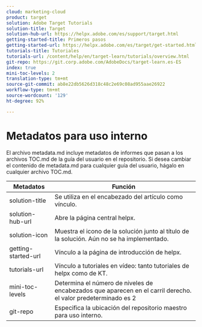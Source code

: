 ```yaml
---
cloud: marketing-cloud
product: target
solution: Adobe Target Tutorials
solution-title: Target
solution-hub-url: https://helpx.adobe.com/es/support/target.html
getting-started-title: Primeros pasos
getting-started-url: https://helpx.adobe.com/es/target/get-started.html
tutorials-title: Tutoriales
tutorials-url: /content/help/en/target-learn/tutorials/overview.html
git-repo: https://git.corp.adobe.com/AdobeDocs/target-learn.es-ES
index: true
mini-toc-levels: 2
translation-type: tm+mt
source-git-commit: ab8e22db5626d318c48c2e69c08ad955aae26922
workflow-type: tm+mt
source-wordcount: '129'
ht-degree: 92%

---
```



# Metadatos para uso interno

El archivo metadata.md incluye metadatos de informes que pasan a los archivos TOC.md de la guía del usuario en el repositorio. Si desea cambiar el contenido de metadata.md para cualquier guía del usuario, hágalo en cualquier archivo TOC.md.

| Metadatos | Función |
|--- |--- |
| solution-title | Se utiliza en el encabezado del artículo como vínculo. |
| solution-hub-url | Abre la página central helpx. |
| solution-icon | Muestra el icono de la solución junto al título de la solución. Aún no se ha implementado. |
| getting-started-url | Vínculo a la página de introducción de helpx. |
| tutorials-url | Vínculo a tutoriales en vídeo: tanto tutoriales de helpx como de KT. |
| mini-toc-levels | Determina el número de niveles de encabezados que aparecen en el carril derecho. el valor predeterminado es 2 |
| git-repo | Especifica la ubicación del repositorio maestro para uso interno. |
